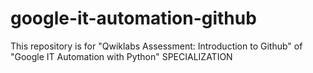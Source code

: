 # google-it-automation-github
This repository is for "Qwiklabs Assessment: Introduction to Github" of "Google IT Automation with Python" SPECIALIZATION
